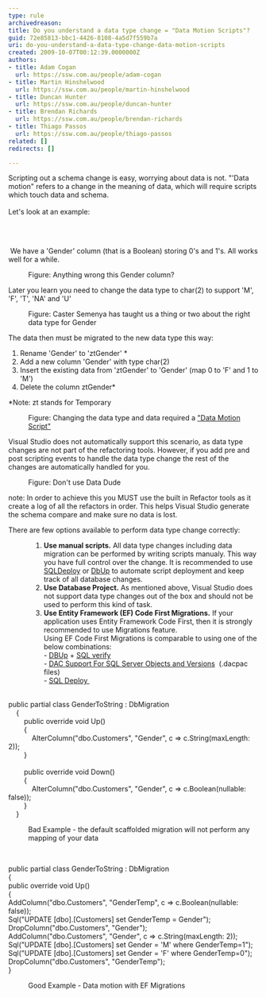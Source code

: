 ```yaml
---
type: rule
archivedreason: 
title: Do you understand a data type change = "Data Motion Scripts"?
guid: 72e85813-bbc1-4426-8108-4a5d7f559b7a
uri: do-you-understand-a-data-type-change-data-motion-scripts
created: 2009-10-07T00:12:39.0000000Z
authors:
- title: Adam Cogan
  url: https://ssw.com.au/people/adam-cogan
- title: Martin Hinshelwood
  url: https://ssw.com.au/people/martin-hinshelwood
- title: Duncan Hunter
  url: https://ssw.com.au/people/duncan-hunter
- title: Brendan Richards
  url: https://ssw.com.au/people/brendan-richards
- title: Thiago Passos
  url: https://ssw.com.au/people/thiago-passos
related: []
redirects: []

---
```



Scripting out a schema change&#160;is easy, worrying about data is not. &quot;'Data motion&quot; refers to a change in the meaning of data, which will require scripts which touch data and schema. <br>
<br>
Let's look at an example&#58; 

<br><excerpt class='endintro'></excerpt><br>
<p>&#160;We have a 'Gender' column (that is a Boolean) storing 0's and 1's. All works well for a while.</p><dl class="image"><dt> 
      <img src="/PublishingImages/TableBit.jpg" alt="" />
   </dt><dd>Figure&#58; Anything wrong this Gender column?&#160; </dd></dl> Later you learn you need to change the data type to char(2) to support 'M', 'F', 'T', 'NA' and 'U' 
<dl class="image"><dt> 
      <img src="/PublishingImages/CasterSemenya.jpg" alt="" />
   </dt><dd>Figure&#58; Caster Semenya has taught us a thing or two about the right data type for Gender </dd></dl> The data then must be migrated to the new data type this way&#58; 
<ol><li>Rename 'Gender' to 'ztGender' * </li><li>Add a new column 'Gender' with type char(2) </li><li>Insert the existing data from 'ztGender' to 'Gender' (map 0 to 'F' and 1 to 'M') </li><li>Delete the column ztGender* </li></ol> *Note&#58; zt stands for Temporary 
<dl class="image"><dt> 
      <img src="/PublishingImages/TableChar.jpg" alt="" />
   </dt><dd>Figure&#58; Changing the data type and data required a&#160;<a href="/Pages/DoYouHaveAnUnderstandingOfSchemaChangesAndTheirIncreasingComplexity.aspx" shape="rect">&quot;Data Motion Script&quot;</a> </dd></dl><p>Visual Studio&#160;does not automatically support this scenario, as data type changes are not part of the refactoring tools. However, if you add pre and post scripting events to handle the data type change the rest of the changes are automatically handled for you.</p><dl class="image"><dt>
      <img src="/PublishingImages/DataDude-BadExample.jpg" alt="" />
   </dt><dd>Figure&#58; Don't use Data Dude</dd></dl><p>note&#58; In order to achieve this you MUST use the built in Refactor tools as it create a log of all the refactors in order. This helps Visual Studio generate the schema compare and make sure no data is lost. </p><p>There are few options available to perform data type change correctly&#58;</p><ol style="list-style-position&#58;outside;"><ol><ol><li style="list-style-position&#58;outside;"> 
            <strong>​​​​​Use manua​l scripts.</strong> All data type changes including data migration can be performed by writing scripts manualy. This way you have full control over the change. It is recommended to use 
            <a href="http&#58;//sqldeploy.com/">SQLDeploy</a> or 
            <a href="http&#58;//dbup.github.io/">DbUp</a> to automate script deployment and keep track of all database changes.​</li><li style="list-style-position&#58;outside;"> 
            <strong>​Use Database Project.</strong> As mentioned above​, Visual Studio does not support data type changes out of the bo​x and should not be used to perform this kind of task.&#160;</li><li style="list-style-position&#58;outside;">​​​​​​​​​<strong>Use&#160;Entity Framework (EF) Code First Migrations.</strong> If your application uses Entity Framework&#160;Code First, then it is strongly recommended to use Migrations feature.<br>​Using EF&#160;Code First Migrations is comparable to using one of the below combinations&#58;<br>- ​<a href="http&#58;//dbup.github.io/">DBUp</a> + 
            <a href="https&#58;//www.nuget.org/packages/SSW.SqlVerify.EF/">SQL verify</a><br>- 
            <a href="https&#58;//technet.microsoft.com/en-us/library/ee210549%28v=sql.110%29.aspx">DAC Support For SQL Server Objects and Versions</a>&#160;&#160;(.dacpac files)<br>- 
            <a href="http&#58;//sqldeploy.com/">SQL Deploy ​​​</a><br>​<br></li></ol></ol></ol><p class="ssw15-rteElement-CodeArea">public partial class GenderToString &#58; DbMigration<br>&#160;&#160;&#160; &#123;<br>&#160;&#160;&#160;&#160;&#160;&#160;&#160; public override void Up()<br>&#160;&#160;&#160;&#160;&#160;&#160;&#160; &#123;<br>&#160;&#160;&#160;&#160;&#160;&#160;&#160;&#160;&#160;&#160;&#160; AlterColumn(&quot;dbo.Customers&quot;, &quot;Gender&quot;, c =&gt; c.String(maxLength&#58; 2));<br>&#160;&#160;&#160;&#160;&#160;&#160;&#160; &#125;<br>&#160;&#160;&#160;&#160;&#160;&#160;&#160; 
   <br>&#160;&#160;&#160;&#160;&#160;&#160;&#160; public override void Down()<br>&#160;&#160;&#160;&#160;&#160;&#160;&#160; &#123;<br>&#160;&#160;&#160;&#160;&#160;&#160;&#160;&#160;&#160;&#160;&#160; AlterColumn(&quot;dbo.Customers&quot;, &quot;Gender&quot;, c =&gt; c.Boolean(nullable&#58; false));<br>&#160;&#160;&#160;&#160;&#160;&#160;&#160; &#125;<br>&#160;&#160;&#160; &#125;</p><dd class="ssw15-rteElement-FigureBad">Bad&#160;Example - the default scaffolded migration will not perform any mapping of your data</dd><p>&#160;</p>
<p class="ssw15-rteElement-CodeArea">public partial class GenderToString &#58; DbMigration<br> &#123;<br> public override void Up()<br> &#123;<br> AddColumn(&quot;dbo.Customers&quot;, &quot;GenderTemp&quot;, c =&gt; c.Boolean(nullable&#58; false));<br> Sql(&quot;UPDATE [dbo].[Customers] set GenderTemp = Gender&quot;);<br> DropColumn(&quot;dbo.Customers&quot;, &quot;Gender&quot;);<br> AddColumn(&quot;dbo.Customers&quot;, &quot;Gender&quot;, c =&gt; c.String(maxLength&#58; 2));<br> Sql(&quot;UPDATE [dbo].[Customers] set Gender = 'M' where GenderTemp=1&quot;);<br> Sql(&quot;UPDATE [dbo].[Customers] set Gender = 'F' where GenderTemp=0&quot;);<br> DropColumn(&quot;dbo.Customers&quot;, &quot;GenderTemp&quot;);<br> &#125;</p><dd class="ssw15-rteElement-FigureGood">​Good Example - Data motion with EF Migrations<br></dd>


